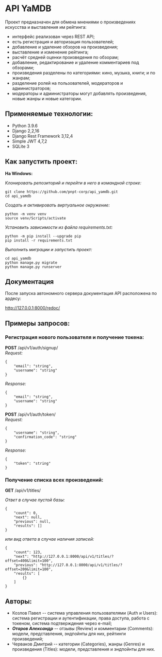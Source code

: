 # API YaMDB

Проект предназначен для обмена мнениями о произведениях искусства и выставления им рейтинга:

- интерфейс реализован через REST API;
- есть регистрация и авторизация пользователей;
- добавление и удаление обзоров на произведения;
- выставление и изменение рейтинга;
- расчёт средней оценки произведения по обзорам;
- добавление, редактирование и удаление комментариев под обзорами;
- произведения разделены по категориями: кино, музыка, книги; и по жанрам;
- разделение ролей на пользователей, модераторов и администраторов;
- модераторы и администраторы могут добавлять произведения, новые жанры и новые категории.

## Применяемые технологии:

- Python 3.9.6
- Django 2,2,16
- Django Rest Framework 3,12,4
- Simple JWT 4,7,2
- SQLite 3

## Как запустить проект:

**На Windows:**

_Клонировать репозиторий и перейти в него в командной строке:_
```
git clone https://github.com/pnpt-corp/api_yamdb.git
cd api_yamdb
```

_Cоздать и активировать виртуальное окружение:_
```
python -m venv venv
source venv/Scripts/activate
```

_Установить зависимости из файла requirements.txt:_
```
python -m pip install --upgrade pip
pip install -r requirements.txt
```

_Выполнить миграции и запустить проект:_
```
cd api_yamdb
python manage.py migrate
python manage.py runserver
```

## Документация
После запуска автономного сервера документация API расположена по ардесу:

http://127.0.0.1:8000/redoc/

## Примеры запросов:

### Регистрация нового пользователя и получение токена:
**POST** /api/v1/auth/signup/  
_Request:_
```
{
    "email": "string",
    "username": "string"
}
```
_Response:_
```
{
    "email": "string",
    "username": "string"
}
```
**POST** /api/v1/auth/token/  
_Request:_
``` 
{
    "username": "string",
    "confirmation_code": "string"
}
```
_Response:_
```
{
    "token": "string"
}
```

### Получение списка всех произведений:
**GET** /api/v1/titles/

*Ответ в случае пустой базы:*
``` 
{
    "count": 0,
    "next": null,
    "previous": null,
    "results": []
}
``` 

*или вид ответа в случае наличия записей:*
``` 
{
    "count": 123,
    "next": "http://127.0.0.1:8000/api/v1/titles/?offset=400&limit=100",
    "previous": "http://127.0.0.1:8000/api/v1/titles/?offset=200&limit=100",
    "results": [
        {}
    ]
}
```

## Авторы:

- Козлов Павел -- система управления пользователями (Auth и Users): система регистрации и аутентификации, права доступа, работа с токеном, система подтверждения через e-mail;
- ***Отаров Александр*** -- отзывы (Review) и комментарии (Comments): модели, представления, эндпойнты для них, рейтинги произведений;
- Черваков Дмитрий -- категории (Categories), жанры (Genres) и произведения (Titles): модели, представления и эндпойнты для них.

